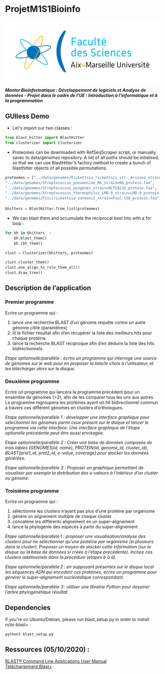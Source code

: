 # ProjetM1S1Bioinfo

![Logo](data/photos/logo.png)

***Master Bioinformatique : Développement de logiciels et Analyse de données - Projet dans le cadre de l'UE : Introduction à l'informatique et à la programmation***

## GUIless Demo 
- Let's import our two classes : 
```python
from blast_hitter import BlastHitter
from clusterizer import Clusterizer
```
- Proteomes can be downloaded with RefSeqScraper script, or manually savec to data/genomes repository.
A list of all paths should be initalised, so that we can use BlastHitter's factory method to create a bunch of blasthitter objects of all possible permutations.
```python
proteomes = ["../data/genomes/Rickettsia_rickettsii_str._Arizona_strain=Arizona_protein.faa",            
"../data/genomes/Streptococcus_pneumoniae_R6_strain=R6_protein.faa",
"../data/genomes/Streptococcus_pyogenes_strain=NCTC8232_protein.faa",
"../data/genomes/Streptococcus_thermophilus_LMD-9_strain=LMD-9_protein.faa",
"../data/genomes/Piscirickettsia_salmonis_strain=Psal-158_protein.faa"]

bhitters = BlastHitter.from_list(proteomes)
```
- We can blast them and accumulate the reciprocal best hits with a for loop : 
```python
for bh in bhitters  : 
    bh.blast_them()
    bh.rbh_them()
```

```python
clust = Clusterizer(bhitters, proteomes)
```

```python
clust.cluster_them()
clust.one_align_to_rule_them_all()
clust.draw_tree()
```

## Description de l’application

### Premier programme

Ecrire un programme qui : <br>
1.	lance une recherche BLAST d’un génome requête contre un autre génome cible (paramètres)<br>
2.	lit le fichier résultat afin d’en récupérer la liste des meilleurs hits pour chaque protéine.<br>
3.	lance la recherche BLAST réciproque afin d’en déduire la liste des hits bidirectionnels.<br>

*Etape optionnelle/parallèle : écrire un programme qui interroge une source de génomes sur le web pour en proposer la liste/le choix à l’utilisateur, et les télécharger alors sur le disque.*

### Deuxième programme
Ecrire un programme qui lancera le programme précédent pour un ensemble de génomes (>2), afin de les comparer tous les uns aux autres.<br>
Le programme regroupera les protéines ayant un hit bidirectionnel commun à travers ces différent génomes en clusters d’orthologues.<br>

*Etape optionnelle/parallèle 1 : développer une interface graphique pour sélectionner les génomes parmi ceux présent sur le disque et lancer le programme via cette interface. Une interface graphique de l’étape optionelle précédente peut être aussi envisagée.* <br>

*Etape optionnelle/parallèle 2 : Créer une base de données composée de trois tables [GENOMES(id, name), PROTEIN(id, genome_id, cluster_id), BLAST(prot1_id, prot2_id, e-value, coverage] pour stocker les données générées.*<br>

*Etape optionnelle/parallèle 3 : Proposer un graphique permettant de visualiser par exemple la distribution des e-valeurs à l’intérieur d’un cluster ou génome.*<br>

### Troisième programme
Ecrire un programme qui : <br>
1.	sélectionne les clusters n’ayant pas plus d’une protéine par organisme<br>
2.	génère un alignement multiple de chaque cluster<br>
3.	concatène les différents alignement en un super-alignement<br>
4.	lance la phylogénie des espèces à partir du super-alignement<br>

*Etape optionnelle/parallèle 1 : proposer une visualisation/analyse des clusters pour ne sélectionner qu’une protéine par organisme (si plusieurs dans le cluster). Proposer un moyen de stocker cette information (sur le disque ou la base de données si créée à l’étape précédente). Inclure ces clusters additionnels dans la procédure (étapes b à d).*<br>

*Etape optionnelle/parallèle 2 : en supposant présentes sur le disque local les séquences ADN qui encodent ces protéines, écrire un programme pour générer le super-alignement nucléotidique correspondant.*<br>

*Etape optionnelle/parallèle 3 : utiliser une librairie Python pour dessiner l’arbre phylogénétique résultat.* <br>

## Dependencies
If you're on Ubuntu/Debian, please run blast_setup.py in order to install ncbi-blast+ : 
```console
python3 blast_setup.py
```

## Ressources (05/10/2020) :
[BLAST® Command Line Applications User Manual](https://www.ncbi.nlm.nih.gov/books/NBK279690/) <br>
[Téléchargement Blast+](https://ftp.ncbi.nlm.nih.gov/blast/executables/blast+/LATEST/) <br>

